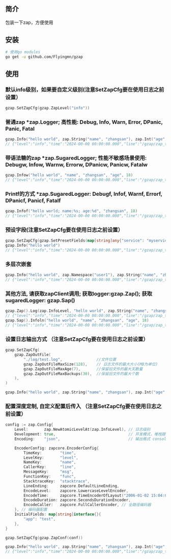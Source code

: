 ## 简介

包装一下zap，方便使用

## 安装

```bash
# 使用go modules
go get -u github.com/Flyingmn/gzap
```

## 使用

### 默认info级别，如果要自定义级别(注意SetZapCfg要在使用日志之前设置）
```go
gzap.SetZapCfg(gzap.ZapLevel("info"))
```

### 普通zap *zap.Logger; 高性能: Debug, Info, Warn, Error, DPanic, Panic, Fatal
```go
gzap.Info("hello world", zap.String("name", "zhangsan"), zap.Int("age", 18))
// {"level":"info","time":"2024-00-00 00:00:00.000","line":"/gzap/zap_test.go:26","func":"github.com/Flyingmn/gzap_test.Test","msg":"hello world","name":"zhangsan","age":18}
```

### 带语法糖的zap *zap.SugaredLogger; 性能不敏感场景使用: Debugw, Infow, Warnw, Errorw, DPanicw, Panicw, Fatalw
```go
gzap.Infow("hello world", "name", "zhangsan", "age", 18)
// {"level":"info","time":"2024-00-00 00:00:00.000","line":"/gzap/zap_test.go:26","func":"github.com/Flyingmn/gzap_test.Test","msg":"hello world","name":"zhangsan","age":18}
```


### Printf的方式 *zap.SugaredLogger: Debugf, Infof, Warnf, Errorf, DPanicf, Panicf, Fatalf
```go
gzap.Infof("hello world; name:%s; age:%d", "zhangsan", 18)
// {"level":"info","time":"2024-00-00 00:00:00.000","line":"/gzap/zap_test.go:26","func":"github.com/Flyingmn/gzap_test.Test","msg":"hello world; name:zhangsan; age:18"}
```

### 预设字段(注意SetZapCfg要在使用日志之前设置）
```go
gzap.SetZapCfg(gzap.SetPresetFields(map[string]any{"service": "myservice"}))
gzap.Info("hello world")
// {"level":"info","time":"2024-00-00 00:00:00.000","line":"/gzap/zap_test.go:26","func":"github.com/Flyingmn/gzap_test.Test","msg":"hello world","service":"myservice"}
```

### 多层次嵌套
```go
gzap.Info("hello world", zap.Namespace("user1"), zap.String("name", "zhangsan"), zap.Int("age", 18), zap.Namespace("user2"), zap.String("name", "lisi"), zap.Int("age", 19))
// {"level":"info","time":"2024-00-00 00:00:00.000","line":"/gzap/zap_test.go:26","func":"github.com/Flyingmn/gzap_test.Test","msg":"hello world","user1":{"name":"zhangsan","age":18}}
```

### 其他方法, 请获取zapClient调用; 获取logger:gzap.Zap(); 获取sugaredLogger: gzap.Sap()
```go
gzap.Zap().Log(zap.InfoLevel, "hello world", zap.String("name", "zhangsan"), zap.Int("age", 18))
// {"level":"info","time":"2024-00-00 00:00:00.000","line":"/gzap/zap_test.go:26","func":"github.com/Flyingmn/gzap_test.Test","msg":"hello world","name":"zhangsan","age":18}
gzap.Sap().Infoln("hello world", "name", "zhangsan", "age", 18)
// {"level":"info","time":"2024-00-00 00:00:00.000","line":"/gzap/zap_test.go:26","func":"github.com/Flyingmn/gzap_test.Test","msg":"hello world name zhangsan age 18"}
```

### 设置日志输出方式 （注意SetZapCfg要在使用日志之前设置）
```go
gzap.SetZapCfg(
    gzap.ZapOutFile(
        "./log/test.log",               //文件位置
        gzap.ZapOutFileMaxSize(128),    // 日志文件的最大大小(MB为单位)
        gzap.ZapOutFileMaxAge(7),       //保留旧文件的最大天数量
        gzap.ZapOutFileMaxBackups(30),  //保留旧文件的最大个数
    ),
)

gzap.Info("hello world", zap.String("name", "zhangsan"), zap.Int("age", 18))
```

### 配置深度定制, 自定义配置后传入  （注意SetZapCfg要在使用日志之前设置）
```go
config := zap.Config{
    Level:       zap.NewAtomicLevelAt(zap.InfoLevel), // 日志级别
    Development: true,                                // 开发模式，堆栈跟踪
    Encoding:    "json",                              // 输出格式 console 或 json

    EncoderConfig: zapcore.EncoderConfig{
        TimeKey:        "time",
        LevelKey:       "level",
        NameKey:        "name",
        CallerKey:      "line",
        MessageKey:     "msg",
        FunctionKey:    "func",
        StacktraceKey:  "stacktrace",
        LineEnding:     zapcore.DefaultLineEnding,
        EncodeLevel:    zapcore.LowercaseLevelEncoder,                          // 小写编码器
        EncodeTime:     zapcore.TimeEncoderOfLayout("2006-01-02 15:04:05.000"), // 自定义 时间格式
        EncodeDuration: zapcore.SecondsDurationEncoder,
        EncodeCaller:   zapcore.FullCallerEncoder, // 全路径编码器
    }, // 编码器配置
    InitialFields: map[string]interface{}{
        "app": "test",
    },
}

gzap.SetZapCfg(gzap.ZapConf(conf))

gzap.Info("hello world", zap.String("name", "zhangsan"), zap.Int("age", 18))
// {"level":"info","time":"2024-00-00 00:00:00.000","line":"/gzap/zap_test.go:26","func":"github.com/Flyingmn/gzap_test.Test","msg":"hello world","app":"test","name":"zhangsan","age":18}
```